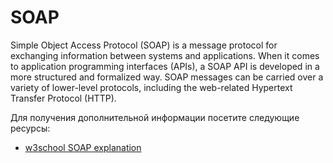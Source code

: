 # SOAP

Simple Object Access Protocol (SOAP) is a message protocol for exchanging information between systems and applications. When it comes to application programming interfaces (APIs), a SOAP API is developed in a more structured and formalized way. SOAP messages can be carried over a variety of lower-level protocols, including the web-related Hypertext Transfer Protocol (HTTP).

Для получения дополнительной информации посетите следующие ресурсы:

- [w3school SOAP explanation](https://www.w3schools.com/xml/xml_soap.asp)
